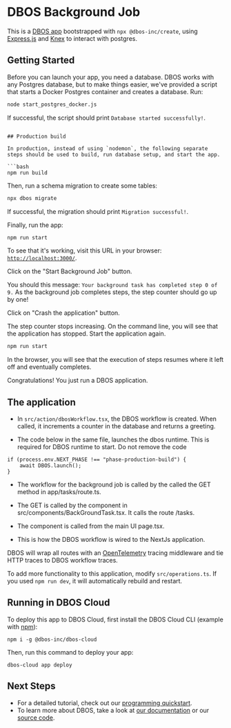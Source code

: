 # DBOS Background Job

This is a [DBOS app](https://docs.dbos.dev/) bootstrapped with `npx @dbos-inc/create`, using [Express.js](https://expressjs.com/) and [Knex](https://docs.dbos.dev/tutorials/using-knex) to interact with postgres.

## Getting Started

Before you can launch your app, you need a database.
DBOS works with any Postgres database, but to make things easier, we've provided a script that starts a Docker Postgres container and creates a database.
Run:

```bash
node start_postgres_docker.js
```

If successful, the script should print `Database started successfully!`.

```

## Production build

In production, instead of using `nodemon`, the following separate steps should be used to build, run database setup, and start the app.

```bash
npm run build
```

Then, run a schema migration to create some tables:

```bash
npx dbos migrate
```

If successful, the migration should print `Migration successful!`.

Finally, run the app:

```bash
npm run start
```

To see that it's working, visit this URL in your browser: [`http://localhost:3000/`](http://localhost:3000/).

Click on the "Start Background Job" button.

You should this message: `Your background task has completed step 0 of 9.`
As the background job completes steps, the step counter should go up by one!

Click on "Crash the application" button.

The step counter stops increasing.
On the command line, you will see that the application has stopped.
Start the application again.
```bash
npm run start
```
In the browser, you will see that the execution of steps resumes where it left off and eventually completes.

Congratulations! You just run a DBOS application.

## The application

- In `src/action/dbosWorkflow.tsx`, the DBOS workflow is created. When called, it increments a counter in the database and returns a greeting.

- The code below in the same file, launches the dbos runtime. This is required for DBOS runtime to start. Do not remove the code
```
if (process.env.NEXT_PHASE !== "phase-production-build") {
    await DBOS.launch();
}
```
- The workflow for the background job is called by the called the GET method in app/tasks/route.ts.

- The GET is called by the component in src/components/BackGroundTask.tsx. It calls the route /tasks.

- The component is called from the main UI page.tsx.

- This is how the DBOS workflow is wired to the NextJs application.


 DBOS will wrap all routes with an [OpenTelemetry](https://opentelemetry.io/) tracing middleware and tie HTTP traces to DBOS workflow traces.

To add more functionality to this application, modify `src/operations.ts`. If you used `npm run dev`, it will automatically rebuild and restart.

## Running in DBOS Cloud

To deploy this app to DBOS Cloud, first install the DBOS Cloud CLI (example with [npm](https://www.npmjs.com/)):

```shell
npm i -g @dbos-inc/dbos-cloud
```

Then, run this command to deploy your app:

```shell
dbos-cloud app deploy
```

## Next Steps

- For a detailed tutorial, check out our [programming quickstart](https://docs.dbos.dev/getting-started/quickstart-programming).
- To learn more about DBOS, take a look at [our documentation](https://docs.dbos.dev/) or our [source code](https://github.com/dbos-inc/dbos-transact).